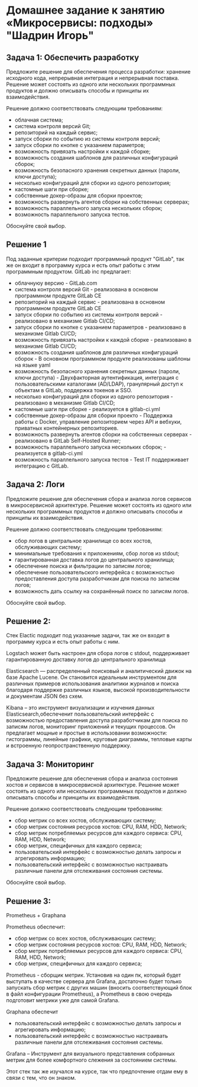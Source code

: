 # Домашнее задание к занятию «Микросервисы: подходы» "Шадрин Игорь"

## Задача 1: Обеспечить разработку

Предложите решение для обеспечения процесса разработки: хранение исходного кода, непрерывная интеграция и непрерывная поставка. 
Решение может состоять из одного или нескольких программных продуктов и должно описывать способы и принципы их взаимодействия.

Решение должно соответствовать следующим требованиям:
- облачная система;
- система контроля версий Git;
- репозиторий на каждый сервис;
- запуск сборки по событию из системы контроля версий;
- запуск сборки по кнопке с указанием параметров;
- возможность привязать настройки к каждой сборке;
- возможность создания шаблонов для различных конфигураций сборок;
- возможность безопасного хранения секретных данных (пароли, ключи доступа);
- несколько конфигураций для сборки из одного репозитория;
- кастомные шаги при сборке;
- собственные докер-образы для сборки проектов;
- возможность развернуть агентов сборки на собственных серверах;
- возможность параллельного запуска нескольких сборок;
- возможность параллельного запуска тестов.

Обоснуйте свой выбор.

## Решение 1

Под заданные критерии подходит программный продукт "GitLab", так же он входит в программу курса и есть опыт работы с этим программным продуктом.
GitLab inc предлагает:
- облачнуюу версию - GitLab.com
- система контроля версий Git - реализована в основном программном продукте GitLab CE
- репозиторий на каждый сервис - реализована в основном программном продукте GitLab CE
- запуск сборки по событию из системы контроля версий - реализовано в механизме Gitlab CI/CD;
- запуск сборки по кнопке с указанием параметров - реализовано в механизме Gitlab CI/CD;
- возможность привязать настройки к каждой сборке - реализовано в механизме Gitlab CI/CD;
- возможность создания шаблонов для различных конфигураций сборок - В основном программном продукте реализованы шаблоны на языке yaml
- возможность безопасного хранения секретных данных (пароли, ключи доступа) -  Двухфакторная аутентификация, интеграция с пользовательскими каталогами (AD/LDAP), гранулярный доступ к объектам в GitLab, поддержка токенов и SSO.
- несколько конфигураций для сборки из одного репозитория - реализовано в механизме Gitlab CI/CD;
- кастомные шаги при сборке - реализуется в gitlab-ci.yml
- собственные докер-образы для сборки проекто - Поддержка работы с Docker, управление репозиторием через API и вебхуки, приватных контейнерных репозиториев.
- возможность развернуть агентов сборки на собственных серверах - реализовано в GitLab Self-Hosted Runner; 
- возможность параллельного запуска нескольких сборок; - реализуется в gitlab-ci.yml
- возможность параллельного запуска тестов - Test IT поддерживает интеграцию с GitLab.

## Задача 2: Логи

Предложите решение для обеспечения сбора и анализа логов сервисов в микросервисной архитектуре.
Решение может состоять из одного или нескольких программных продуктов и должно описывать способы и принципы их взаимодействия.

Решение должно соответствовать следующим требованиям:
- сбор логов в центральное хранилище со всех хостов, обслуживающих систему;
- минимальные требования к приложениям, сбор логов из stdout;
- гарантированная доставка логов до центрального хранилища;
- обеспечение поиска и фильтрации по записям логов;
- обеспечение пользовательского интерфейса с возможностью предоставления доступа разработчикам для поиска по записям логов;
- возможность дать ссылку на сохранённый поиск по записям логов.

Обоснуйте свой выбор.

## Решение 2:
Стек Elactic подходит под указанные задачи, так же он входит в программу курса и есть опыт работы с ним.

Logstach может быть настроен для сбора логов с stdout, поддерживает гарантированную доставку логов до центрального хранилища 

Elasticsearch — распределенный поисковый и аналитический движок на базе Apache Lucene. Он становится идеальным инструментом для различных примеров использования аналитики журналов и поиска благодаря поддержке различных языков, высокой производительности и документам JSON без схем. 

Kibana – это инструмент визуализации и изучения данных Elasticsearch,обеспеченит пользовательский интерфейс с возможностью предоставления доступа разработчикам для поиска по записям логов, мониторинг приложений и текущих процессов. Он предлагает мощные и простые в использовании возможности: гистограммы, линейные графики, круговые диаграммы, тепловые карты и встроенную геопространственную поддержку.



## Задача 3: Мониторинг

Предложите решение для обеспечения сбора и анализа состояния хостов и сервисов в микросервисной архитектуре.
Решение может состоять из одного или нескольких программных продуктов и должно описывать способы и принципы их взаимодействия.

Решение должно соответствовать следующим требованиям:
- сбор метрик со всех хостов, обслуживающих систему;
- сбор метрик состояния ресурсов хостов: CPU, RAM, HDD, Network;
- сбор метрик потребляемых ресурсов для каждого сервиса: CPU, RAM, HDD, Network;
- сбор метрик, специфичных для каждого сервиса;
- пользовательский интерфейс с возможностью делать запросы и агрегировать информацию;
- пользовательский интерфейс с возможностью настраивать различные панели для отслеживания состояния системы.

Обоснуйте свой выбор.


## Решение 3:

Prometheus + Graphana 

Prometheus обеспечит:
- сбор метрик со всех хостов, обслуживающих систему;
- сбор метрик состояния ресурсов хостов: CPU, RAM, HDD, Network;
- сбор метрик потребляемых ресурсов для каждого сервиса: CPU, RAM, HDD, Network;
- сбор метрик, специфичных для каждого сервиса;

Prometheus - сборщик метрик. Установив на один пк, который будет выступать в качестве сервера для Grafana, достаточно будет только запускать сбор метрик с других машин (вносить соответствующий блок в файл конфигурации Prometheus), а Prometheus в свою очередь подготовит метрики уже для самой Grafana.

Graphana обеспечит
- пользовательский интерфейс с возможностью делать запросы и агрегировать информацию;
- пользовательский интерфейс с возможностью настраивать различные панели для отслеживания состояния системы.

Grafana – Инструмент для визуального представления собранных метрик для более комфортного слежения за состоянием системы. 

Этот стек так же изучался на курсе, так что предпочтение отдам ему в связи с тем, что он знаком.